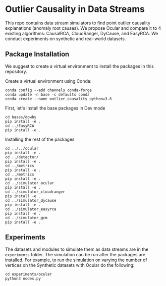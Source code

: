 # Outlier Causality in Data Streams

This repo contains data stream simulators to find point outlier causality explanations (anomaly root causes).
We propose Ocular and compare it to 4 existing algorithms: CausalRCA, CloudRanger, DyCause, and EasyRCA.
We conduct experiments on synthetic and real-world datasets. 

## Package Installation

We suggest to create a virtual environment to install the packages in this repository.

Create a virtual environment using Conda:
```
conda config --add channels conda-forge
conda update -n base -c defaults conda
conda create --name outlier_causality python=3.8
```

First, let's install the base packages in Dev mode
```
cd bases/dowhy
pip install -e . 
cd ../EasyRCA
pip install -e .
```

Installing the rest of the packages
```
cd ../../ocular
pip install -e . 
cd ../detector/
pip install -e .
cd ../metrics
pip install -e .
cd ../metrics
pip install -e .
cd ../simulator_ocular
pip install -e .
cd ../simulator_cloudranger
pip install -e .
cd ../simulator_dycause
pip install -e .
cd ../simulator_easyrca
pip install -e .
cd ../simulator_gcm
pip install -e .
```

## Experiments
The datasets and modules to simulate them as data streams are in the `experiments` folder.
The simulation can be run after the packages are installed. 
For example, to run the simulation on varying the number of vertices on the Synthetic datasets with Ocular do the following:
```
cd experiments/ocular
python3 nodes.py
```

